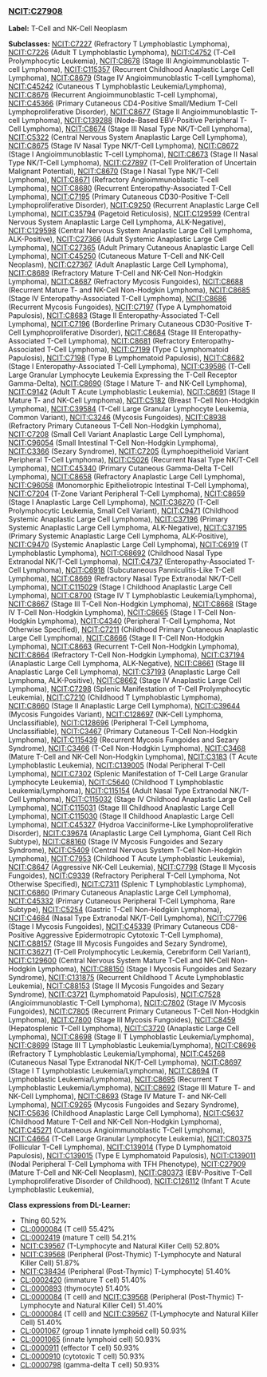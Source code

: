 
### [NCIT:C27908](http://purl.obolibrary.org/obo/NCIT_C27908)
**Label:** T-Cell and NK-Cell Neoplasm

**Subclasses:** [NCIT:C7227](http://purl.obolibrary.org/obo/NCIT_C7227) (Refractory T Lymphoblastic Lymphoma), [NCIT:C7226](http://purl.obolibrary.org/obo/NCIT_C7226) (Adult T Lymphoblastic Lymphoma), [NCIT:C4752](http://purl.obolibrary.org/obo/NCIT_C4752) (T-Cell Prolymphocytic Leukemia), [NCIT:C8678](http://purl.obolibrary.org/obo/NCIT_C8678) (Stage III Angioimmunoblastic T-cell Lymphoma), [NCIT:C115357](http://purl.obolibrary.org/obo/NCIT_C115357) (Recurrent Childhood Anaplastic Large Cell Lymphoma), [NCIT:C8679](http://purl.obolibrary.org/obo/NCIT_C8679) (Stage IV Angioimmunoblastic T-cell Lymphoma), [NCIT:C45242](http://purl.obolibrary.org/obo/NCIT_C45242) (Cutaneous T Lymphoblastic Leukemia/Lymphoma), [NCIT:C8676](http://purl.obolibrary.org/obo/NCIT_C8676) (Recurrent Angioimmunoblastic T-cell Lymphoma), [NCIT:C45366](http://purl.obolibrary.org/obo/NCIT_C45366) (Primary Cutaneous CD4-Positive Small/Medium T-Cell Lymphoproliferative Disorder), [NCIT:C8677](http://purl.obolibrary.org/obo/NCIT_C8677) (Stage II Angioimmunoblastic T-cell Lymphoma), [NCIT:C139288](http://purl.obolibrary.org/obo/NCIT_C139288) (Node-Based EBV-Positive Peripheral T-Cell Lymphoma), [NCIT:C8674](http://purl.obolibrary.org/obo/NCIT_C8674) (Stage III Nasal Type NK/T-Cell Lymphoma), [NCIT:C5322](http://purl.obolibrary.org/obo/NCIT_C5322) (Central Nervous System Anaplastic Large Cell Lymphoma), [NCIT:C8675](http://purl.obolibrary.org/obo/NCIT_C8675) (Stage IV Nasal Type NK/T-Cell Lymphoma), [NCIT:C8672](http://purl.obolibrary.org/obo/NCIT_C8672) (Stage I Angioimmunoblastic T-cell Lymphoma), [NCIT:C8673](http://purl.obolibrary.org/obo/NCIT_C8673) (Stage II Nasal Type NK/T-Cell Lymphoma), [NCIT:C27897](http://purl.obolibrary.org/obo/NCIT_C27897) (T-Cell Proliferation of Uncertain Malignant Potential), [NCIT:C8670](http://purl.obolibrary.org/obo/NCIT_C8670) (Stage I Nasal Type NK/T-Cell Lymphoma), [NCIT:C8671](http://purl.obolibrary.org/obo/NCIT_C8671) (Refractory Angioimmunoblastic T-cell Lymphoma), [NCIT:C8680](http://purl.obolibrary.org/obo/NCIT_C8680) (Recurrent Enteropathy-Associated T-Cell Lymphoma), [NCIT:C7195](http://purl.obolibrary.org/obo/NCIT_C7195) (Primary Cutaneous CD30-Positive T-Cell Lymphoproliferative Disorder), [NCIT:C9250](http://purl.obolibrary.org/obo/NCIT_C9250) (Recurrent Anaplastic Large Cell Lymphoma), [NCIT:C35794](http://purl.obolibrary.org/obo/NCIT_C35794) (Pagetoid Reticulosis), [NCIT:C129599](http://purl.obolibrary.org/obo/NCIT_C129599) (Central Nervous System Anaplastic Large Cell Lymphoma, ALK-Negative), [NCIT:C129598](http://purl.obolibrary.org/obo/NCIT_C129598) (Central Nervous System Anaplastic Large Cell Lymphoma, ALK-Positive), [NCIT:C27366](http://purl.obolibrary.org/obo/NCIT_C27366) (Adult Systemic Anaplastic Large Cell Lymphoma), [NCIT:C27365](http://purl.obolibrary.org/obo/NCIT_C27365) (Adult Primary Cutaneous Anaplastic Large Cell Lymphoma), [NCIT:C45250](http://purl.obolibrary.org/obo/NCIT_C45250) (Cutaneous Mature T-Cell and NK-Cell Neoplasm), [NCIT:C27367](http://purl.obolibrary.org/obo/NCIT_C27367) (Adult Anaplastic Large Cell Lymphoma), [NCIT:C8689](http://purl.obolibrary.org/obo/NCIT_C8689) (Refractory Mature T-Cell and NK-Cell Non-Hodgkin Lymphoma), [NCIT:C8687](http://purl.obolibrary.org/obo/NCIT_C8687) (Refractory Mycosis Fungoides), [NCIT:C8688](http://purl.obolibrary.org/obo/NCIT_C8688) (Recurrent Mature T- and NK-Cell Non-Hodgkin Lymphoma), [NCIT:C8685](http://purl.obolibrary.org/obo/NCIT_C8685) (Stage IV Enteropathy-Associated T-Cell Lymphoma), [NCIT:C8686](http://purl.obolibrary.org/obo/NCIT_C8686) (Recurrent Mycosis Fungoides), [NCIT:C7197](http://purl.obolibrary.org/obo/NCIT_C7197) (Type A Lymphomatoid Papulosis), [NCIT:C8683](http://purl.obolibrary.org/obo/NCIT_C8683) (Stage II Enteropathy-Associated T-Cell Lymphoma), [NCIT:C7196](http://purl.obolibrary.org/obo/NCIT_C7196) (Borderline Primary Cutaneous CD30-Positive T-Cell Lymphoproliferative Disorder), [NCIT:C8684](http://purl.obolibrary.org/obo/NCIT_C8684) (Stage III Enteropathy-Associated T-Cell Lymphoma), [NCIT:C8681](http://purl.obolibrary.org/obo/NCIT_C8681) (Refractory Enteropathy-Associated T-Cell Lymphoma), [NCIT:C7199](http://purl.obolibrary.org/obo/NCIT_C7199) (Type C Lymphomatoid Papulosis), [NCIT:C7198](http://purl.obolibrary.org/obo/NCIT_C7198) (Type B Lymphomatoid Papulosis), [NCIT:C8682](http://purl.obolibrary.org/obo/NCIT_C8682) (Stage I Enteropathy-Associated T-Cell Lymphoma), [NCIT:C39586](http://purl.obolibrary.org/obo/NCIT_C39586) (T-Cell Large Granular Lymphocyte Leukemia Expressing the T-Cell Receptor Gamma-Delta), [NCIT:C8690](http://purl.obolibrary.org/obo/NCIT_C8690) (Stage I Mature T- and NK-Cell Lymphoma), [NCIT:C9142](http://purl.obolibrary.org/obo/NCIT_C9142) (Adult T Acute Lymphoblastic Leukemia), [NCIT:C8691](http://purl.obolibrary.org/obo/NCIT_C8691) (Stage II Mature T- and NK-Cell Lymphoma), [NCIT:C5182](http://purl.obolibrary.org/obo/NCIT_C5182) (Breast T-Cell Non-Hodgkin Lymphoma), [NCIT:C39584](http://purl.obolibrary.org/obo/NCIT_C39584) (T-Cell Large Granular Lymphocyte Leukemia, Common Variant), [NCIT:C3246](http://purl.obolibrary.org/obo/NCIT_C3246) (Mycosis Fungoides), [NCIT:C8938](http://purl.obolibrary.org/obo/NCIT_C8938) (Refractory Primary Cutaneous T-Cell Non-Hodgkin Lymphoma), [NCIT:C7208](http://purl.obolibrary.org/obo/NCIT_C7208) (Small Cell Variant Anaplastic Large Cell Lymphoma), [NCIT:C96054](http://purl.obolibrary.org/obo/NCIT_C96054) (Small Intestinal T-Cell Non-Hodgkin Lymphoma), [NCIT:C3366](http://purl.obolibrary.org/obo/NCIT_C3366) (Sezary Syndrome), [NCIT:C7205](http://purl.obolibrary.org/obo/NCIT_C7205) (Lymphoepithelioid Variant Peripheral T-Cell Lymphoma), [NCIT:C5026](http://purl.obolibrary.org/obo/NCIT_C5026) (Recurrent Nasal Type NK/T-Cell Lymphoma), [NCIT:C45340](http://purl.obolibrary.org/obo/NCIT_C45340) (Primary Cutaneous Gamma-Delta T-Cell Lymphoma), [NCIT:C8658](http://purl.obolibrary.org/obo/NCIT_C8658) (Refractory Anaplastic Large Cell Lymphoma), [NCIT:C96058](http://purl.obolibrary.org/obo/NCIT_C96058) (Monomorphic Epitheliotropic Intestinal T-Cell Lymphoma), [NCIT:C7204](http://purl.obolibrary.org/obo/NCIT_C7204) (T-Zone Variant Peripheral T-Cell Lymphoma), [NCIT:C8659](http://purl.obolibrary.org/obo/NCIT_C8659) (Stage I Anaplastic Large Cell Lymphoma), [NCIT:C36270](http://purl.obolibrary.org/obo/NCIT_C36270) (T-Cell Prolymphocytic Leukemia, Small Cell Variant), [NCIT:C9471](http://purl.obolibrary.org/obo/NCIT_C9471) (Childhood Systemic Anaplastic Large Cell Lymphoma), [NCIT:C37196](http://purl.obolibrary.org/obo/NCIT_C37196) (Primary Systemic Anaplastic Large Cell Lymphoma, ALK-Negative), [NCIT:C37195](http://purl.obolibrary.org/obo/NCIT_C37195) (Primary Systemic Anaplastic Large Cell Lymphoma, ALK-Positive), [NCIT:C9470](http://purl.obolibrary.org/obo/NCIT_C9470) (Systemic Anaplastic Large Cell Lymphoma), [NCIT:C6919](http://purl.obolibrary.org/obo/NCIT_C6919) (T Lymphoblastic Lymphoma), [NCIT:C68692](http://purl.obolibrary.org/obo/NCIT_C68692) (Childhood Nasal Type Extranodal NK/T-Cell Lymphoma), [NCIT:C4737](http://purl.obolibrary.org/obo/NCIT_C4737) (Enteropathy-Associated T-Cell Lymphoma), [NCIT:C6918](http://purl.obolibrary.org/obo/NCIT_C6918) (Subcutaneous Panniculitis-Like T-Cell Lymphoma), [NCIT:C8669](http://purl.obolibrary.org/obo/NCIT_C8669) (Refractory Nasal Type Extranodal NK/T-Cell Lymphoma), [NCIT:C115029](http://purl.obolibrary.org/obo/NCIT_C115029) (Stage I Childhood Anaplastic Large Cell Lymphoma), [NCIT:C8700](http://purl.obolibrary.org/obo/NCIT_C8700) (Stage IV T Lymphoblastic Leukemia/Lymphoma), [NCIT:C8667](http://purl.obolibrary.org/obo/NCIT_C8667) (Stage III T-Cell Non-Hodgkin Lymphoma), [NCIT:C8668](http://purl.obolibrary.org/obo/NCIT_C8668) (Stage IV T-Cell Non-Hodgkin Lymphoma), [NCIT:C8665](http://purl.obolibrary.org/obo/NCIT_C8665) (Stage I T-Cell Non-Hodgkin Lymphoma), [NCIT:C4340](http://purl.obolibrary.org/obo/NCIT_C4340) (Peripheral T-Cell Lymphoma, Not Otherwise Specified), [NCIT:C7211](http://purl.obolibrary.org/obo/NCIT_C7211) (Childhood Primary Cutaneous Anaplastic Large Cell Lymphoma), [NCIT:C8666](http://purl.obolibrary.org/obo/NCIT_C8666) (Stage II T-Cell Non-Hodgkin Lymphoma), [NCIT:C8663](http://purl.obolibrary.org/obo/NCIT_C8663) (Recurrent T-Cell Non-Hodgkin Lymphoma), [NCIT:C8664](http://purl.obolibrary.org/obo/NCIT_C8664) (Refractory T-Cell Non-Hodgkin Lymphoma), [NCIT:C37194](http://purl.obolibrary.org/obo/NCIT_C37194) (Anaplastic Large Cell Lymphoma, ALK-Negative), [NCIT:C8661](http://purl.obolibrary.org/obo/NCIT_C8661) (Stage III Anaplastic Large Cell Lymphoma), [NCIT:C37193](http://purl.obolibrary.org/obo/NCIT_C37193) (Anaplastic Large Cell Lymphoma, ALK-Positive), [NCIT:C8662](http://purl.obolibrary.org/obo/NCIT_C8662) (Stage IV Anaplastic Large Cell Lymphoma), [NCIT:C7298](http://purl.obolibrary.org/obo/NCIT_C7298) (Splenic Manifestation of T-Cell Prolymphocytic Leukemia), [NCIT:C7210](http://purl.obolibrary.org/obo/NCIT_C7210) (Childhood T Lymphoblastic Lymphoma), [NCIT:C8660](http://purl.obolibrary.org/obo/NCIT_C8660) (Stage II Anaplastic Large Cell Lymphoma), [NCIT:C39644](http://purl.obolibrary.org/obo/NCIT_C39644) (Mycosis Fungoides Variant), [NCIT:C128697](http://purl.obolibrary.org/obo/NCIT_C128697) (NK-Cell Lymphoma, Unclassifiable), [NCIT:C128696](http://purl.obolibrary.org/obo/NCIT_C128696) (Peripheral T-Cell Lymphoma, Unclassifiable), [NCIT:C3467](http://purl.obolibrary.org/obo/NCIT_C3467) (Primary Cutaneous T-Cell Non-Hodgkin Lymphoma), [NCIT:C115439](http://purl.obolibrary.org/obo/NCIT_C115439) (Recurrent Mycosis Fungoides and Sezary Syndrome), [NCIT:C3466](http://purl.obolibrary.org/obo/NCIT_C3466) (T-Cell Non-Hodgkin Lymphoma), [NCIT:C3468](http://purl.obolibrary.org/obo/NCIT_C3468) (Mature T-Cell and NK-Cell Non-Hodgkin Lymphoma), [NCIT:C3183](http://purl.obolibrary.org/obo/NCIT_C3183) (T Acute Lymphoblastic Leukemia), [NCIT:C139005](http://purl.obolibrary.org/obo/NCIT_C139005) (Nodal Peripheral T-Cell Lymphoma), [NCIT:C7302](http://purl.obolibrary.org/obo/NCIT_C7302) (Splenic Manifestation of T-Cell Large Granular Lymphocyte Leukemia), [NCIT:C5640](http://purl.obolibrary.org/obo/NCIT_C5640) (Childhood T Lymphoblastic Leukemia/Lymphoma), [NCIT:C115154](http://purl.obolibrary.org/obo/NCIT_C115154) (Adult Nasal Type Extranodal NK/T-Cell Lymphoma), [NCIT:C115032](http://purl.obolibrary.org/obo/NCIT_C115032) (Stage IV Childhood Anaplastic Large Cell Lymphoma), [NCIT:C115031](http://purl.obolibrary.org/obo/NCIT_C115031) (Stage III Childhood Anaplastic Large Cell Lymphoma), [NCIT:C115030](http://purl.obolibrary.org/obo/NCIT_C115030) (Stage II Childhood Anaplastic Large Cell Lymphoma), [NCIT:C45327](http://purl.obolibrary.org/obo/NCIT_C45327) (Hydroa Vacciniforme-Like Lymphoproliferative Disorder), [NCIT:C39674](http://purl.obolibrary.org/obo/NCIT_C39674) (Anaplastic Large Cell Lymphoma, Giant Cell Rich Subtype), [NCIT:C88160](http://purl.obolibrary.org/obo/NCIT_C88160) (Stage IV Mycosis Fungoides and Sezary Syndrome), [NCIT:C5409](http://purl.obolibrary.org/obo/NCIT_C5409) (Central Nervous System T-Cell Non-Hodgkin Lymphoma), [NCIT:C7953](http://purl.obolibrary.org/obo/NCIT_C7953) (Childhood T Acute Lymphoblastic Leukemia), [NCIT:C8647](http://purl.obolibrary.org/obo/NCIT_C8647) (Aggressive NK-Cell Leukemia), [NCIT:C7798](http://purl.obolibrary.org/obo/NCIT_C7798) (Stage II Mycosis Fungoides), [NCIT:C9339](http://purl.obolibrary.org/obo/NCIT_C9339) (Refractory Peripheral T-Cell Lymphoma, Not Otherwise Specified), [NCIT:C7311](http://purl.obolibrary.org/obo/NCIT_C7311) (Splenic T Lymphoblastic Lymphoma), [NCIT:C6860](http://purl.obolibrary.org/obo/NCIT_C6860) (Primary Cutaneous Anaplastic Large Cell Lymphoma), [NCIT:C45332](http://purl.obolibrary.org/obo/NCIT_C45332) (Primary Cutaneous Peripheral T-Cell Lymphoma, Rare Subtype), [NCIT:C5254](http://purl.obolibrary.org/obo/NCIT_C5254) (Gastric T-Cell Non-Hodgkin Lymphoma), [NCIT:C4684](http://purl.obolibrary.org/obo/NCIT_C4684) (Nasal Type Extranodal NK/T-Cell Lymphoma), [NCIT:C7796](http://purl.obolibrary.org/obo/NCIT_C7796) (Stage I Mycosis Fungoides), [NCIT:C45339](http://purl.obolibrary.org/obo/NCIT_C45339) (Primary Cutaneous CD8-Positive Aggressive Epidermotropic Cytotoxic T-Cell Lymphoma), [NCIT:C88157](http://purl.obolibrary.org/obo/NCIT_C88157) (Stage III Mycosis Fungoides and Sezary Syndrome), [NCIT:C36271](http://purl.obolibrary.org/obo/NCIT_C36271) (T-Cell Prolymphocytic Leukemia, Cerebriform Cell Variant), [NCIT:C129600](http://purl.obolibrary.org/obo/NCIT_C129600) (Central Nervous System Mature T-Cell and NK-Cell Non-Hodgkin Lymphoma), [NCIT:C88150](http://purl.obolibrary.org/obo/NCIT_C88150) (Stage I Mycosis Fungoides and Sezary Syndrome), [NCIT:C131875](http://purl.obolibrary.org/obo/NCIT_C131875) (Recurrent Childhood T Acute Lymphoblastic Leukemia), [NCIT:C88153](http://purl.obolibrary.org/obo/NCIT_C88153) (Stage II Mycosis Fungoides and Sezary Syndrome), [NCIT:C3721](http://purl.obolibrary.org/obo/NCIT_C3721) (Lymphomatoid Papulosis), [NCIT:C7528](http://purl.obolibrary.org/obo/NCIT_C7528) (Angioimmunoblastic T-Cell Lymphoma), [NCIT:C7802](http://purl.obolibrary.org/obo/NCIT_C7802) (Stage IV Mycosis Fungoides), [NCIT:C7805](http://purl.obolibrary.org/obo/NCIT_C7805) (Recurrent Primary Cutaneous T-Cell Non-Hodgkin Lymphoma), [NCIT:C7800](http://purl.obolibrary.org/obo/NCIT_C7800) (Stage III Mycosis Fungoides), [NCIT:C8459](http://purl.obolibrary.org/obo/NCIT_C8459) (Hepatosplenic T-Cell Lymphoma), [NCIT:C3720](http://purl.obolibrary.org/obo/NCIT_C3720) (Anaplastic Large Cell Lymphoma), [NCIT:C8698](http://purl.obolibrary.org/obo/NCIT_C8698) (Stage II T Lymphoblastic Leukemia/Lymphoma), [NCIT:C8699](http://purl.obolibrary.org/obo/NCIT_C8699) (Stage III T Lymphoblastic Leukemia/Lymphoma), [NCIT:C8696](http://purl.obolibrary.org/obo/NCIT_C8696) (Refractory T Lymphoblastic Leukemia/Lymphoma), [NCIT:C45268](http://purl.obolibrary.org/obo/NCIT_C45268) (Cutaneous Nasal Type Extranodal NK/T-Cell Lymphoma), [NCIT:C8697](http://purl.obolibrary.org/obo/NCIT_C8697) (Stage I T Lymphoblastic Leukemia/Lymphoma), [NCIT:C8694](http://purl.obolibrary.org/obo/NCIT_C8694) (T Lymphoblastic Leukemia/Lymphoma), [NCIT:C8695](http://purl.obolibrary.org/obo/NCIT_C8695) (Recurrent T Lymphoblastic Leukemia/Lymphoma), [NCIT:C8692](http://purl.obolibrary.org/obo/NCIT_C8692) (Stage III Mature T- and NK-Cell Lymphoma), [NCIT:C8693](http://purl.obolibrary.org/obo/NCIT_C8693) (Stage IV Mature T- and NK-Cell Lymphoma), [NCIT:C9265](http://purl.obolibrary.org/obo/NCIT_C9265) (Mycosis Fungoides and Sezary Syndrome), [NCIT:C5636](http://purl.obolibrary.org/obo/NCIT_C5636) (Childhood Anaplastic Large Cell Lymphoma), [NCIT:C5637](http://purl.obolibrary.org/obo/NCIT_C5637) (Childhood Mature T-Cell and NK-Cell Non-Hodgkin Lymphoma), [NCIT:C45271](http://purl.obolibrary.org/obo/NCIT_C45271) (Cutaneous Angioimmunoblastic T-Cell Lymphoma), [NCIT:C4664](http://purl.obolibrary.org/obo/NCIT_C4664) (T-Cell Large Granular Lymphocyte Leukemia), [NCIT:C80375](http://purl.obolibrary.org/obo/NCIT_C80375) (Follicular T-Cell Lymphoma), [NCIT:C139014](http://purl.obolibrary.org/obo/NCIT_C139014) (Type D Lymphomatoid Papulosis), [NCIT:C139015](http://purl.obolibrary.org/obo/NCIT_C139015) (Type E Lymphomatoid Papulosis), [NCIT:C139011](http://purl.obolibrary.org/obo/NCIT_C139011) (Nodal Peripheral T-Cell Lymphoma with TFH Phenotype), [NCIT:C27909](http://purl.obolibrary.org/obo/NCIT_C27909) (Mature T-Cell and NK-Cell Neoplasm), [NCIT:C80373](http://purl.obolibrary.org/obo/NCIT_C80373) (EBV-Positive T-Cell Lymphoproliferative Disorder of Childhood), [NCIT:C126112](http://purl.obolibrary.org/obo/NCIT_C126112) (Infant T Acute Lymphoblastic Leukemia), 

**Class expressions from DL-Learner:**

- Thing 60.52%
- [CL:0000084](http://purl.obolibrary.org/obo/CL_0000084) (T cell) 55.42%
- [CL:0002419](http://purl.obolibrary.org/obo/CL_0002419) (mature T cell) 54.21%
- [NCIT:C39567](http://purl.obolibrary.org/obo/NCIT_C39567) (T-Lymphocyte and Natural Killer Cell) 52.80%
- [NCIT:C39568](http://purl.obolibrary.org/obo/NCIT_C39568) (Peripheral (Post-Thymic) T-Lymphocyte and Natural Killer Cell) 51.87%
- [NCIT:C38434](http://purl.obolibrary.org/obo/NCIT_C38434) (Peripheral (Post-Thymic) T-Lymphocyte) 51.40%
- [CL:0002420](http://purl.obolibrary.org/obo/CL_0002420) (immature T cell) 51.40%
- [CL:0000893](http://purl.obolibrary.org/obo/CL_0000893) (thymocyte) 51.40%
- [CL:0000084](http://purl.obolibrary.org/obo/CL_0000084) (T cell) and [NCIT:C39568](http://purl.obolibrary.org/obo/NCIT_C39568) (Peripheral (Post-Thymic) T-Lymphocyte and Natural Killer Cell) 51.40%
- [CL:0000084](http://purl.obolibrary.org/obo/CL_0000084) (T cell) and [NCIT:C39567](http://purl.obolibrary.org/obo/NCIT_C39567) (T-Lymphocyte and Natural Killer Cell) 51.40%
- [CL:0001067](http://purl.obolibrary.org/obo/CL_0001067) (group 1 innate lymphoid cell) 50.93%
- [CL:0001065](http://purl.obolibrary.org/obo/CL_0001065) (innate lymphoid cell) 50.93%
- [CL:0000911](http://purl.obolibrary.org/obo/CL_0000911) (effector T cell) 50.93%
- [CL:0000910](http://purl.obolibrary.org/obo/CL_0000910) (cytotoxic T cell) 50.93%
- [CL:0000798](http://purl.obolibrary.org/obo/CL_0000798) (gamma-delta T cell) 50.93%


